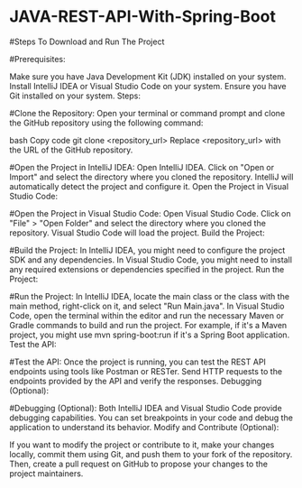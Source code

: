 # JAVA-REST-API-With-Spring-Boot

#Steps To Download and Run The Project

#Prerequisites:

Make sure you have Java Development Kit (JDK) installed on your system.
Install IntelliJ IDEA or Visual Studio Code on your system.
Ensure you have Git installed on your system.
Steps:

#Clone the Repository:
Open your terminal or command prompt and clone the GitHub repository using the following command:

bash
Copy code
git clone <repository_url>
Replace <repository_url> with the URL of the GitHub repository.

#Open the Project in IntelliJ IDEA:
Open IntelliJ IDEA.
Click on "Open or Import" and select the directory where you cloned the repository.
IntelliJ will automatically detect the project and configure it.
Open the Project in Visual Studio Code:

#Open the Project in Visual Studio Code:
Open Visual Studio Code.
Click on "File" > "Open Folder" and select the directory where you cloned the repository.
Visual Studio Code will load the project.
Build the Project:

#Build the Project:
In IntelliJ IDEA, you might need to configure the project SDK and any dependencies.
In Visual Studio Code, you might need to install any required extensions or dependencies specified in the project.
Run the Project:

#Run the Project:
In IntelliJ IDEA, locate the main class or the class with the main method, right-click on it, and select "Run Main.java".
In Visual Studio Code, open the terminal within the editor and run the necessary Maven or Gradle commands to build and run the project. For example, if it's a Maven project, you might use mvn spring-boot:run if it's a Spring Boot application.
Test the API:

#Test the API:
Once the project is running, you can test the REST API endpoints using tools like Postman or RESTer.
Send HTTP requests to the endpoints provided by the API and verify the responses.
Debugging (Optional):

#Debugging (Optional):
Both IntelliJ IDEA and Visual Studio Code provide debugging capabilities. You can set breakpoints in your code and debug the application to understand its behavior.
Modify and Contribute (Optional):

If you want to modify the project or contribute to it, make your changes locally, commit them using Git, and push them to your fork of the repository. Then, create a pull request on GitHub to propose your changes to the project maintainers.
